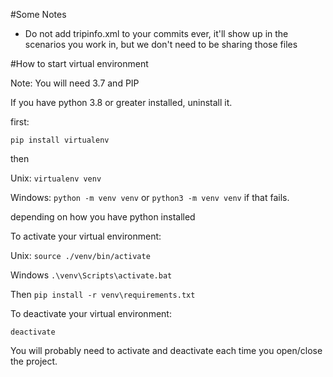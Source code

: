 #Some Notes
- Do not add tripinfo.xml to  your commits ever, it'll show up in the scenarios you work in, but we don't need to be
  sharing those files

#How to start virtual environment

Note: You will need 3.7 and PIP

If you have python 3.8 or greater installed, uninstall it.

first:

```pip install virtualenv```

then

Unix:
```virtualenv venv``` 

Windows:
```python -m venv venv``` or ```python3 -m venv venv```  if that fails.

depending on how you have python installed

To activate your virtual environment:

Unix:
```source ./venv/bin/activate```

Windows
```.\venv\Scripts\activate.bat```

Then
```pip install -r venv\requirements.txt```

To deactivate your virtual environment:

``deactivate``

You will probably need to activate and deactivate each time you open/close the project.